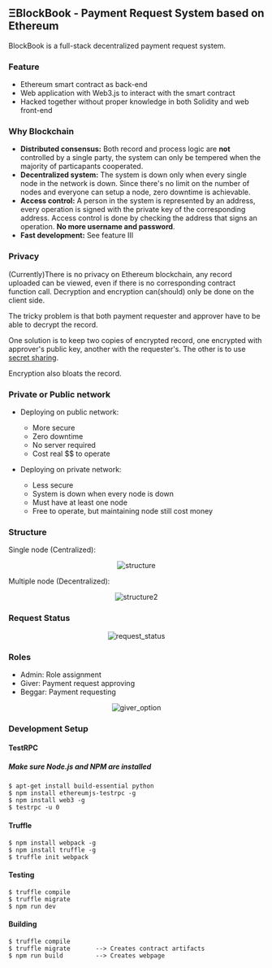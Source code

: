 ## ΞBlockBook - Payment Request System based on Ethereum

BlockBook is a full-stack decentralized payment request system.

### Feature
* Ethereum smart contract as back-end
* Web application with Web3.js to interact with the smart contract
* Hacked together without proper knowledge in both Solidity and web front-end

### Why Blockchain
* **Distributed consensus:** Both record and process logic are **not** controlled by a single party, the system can only be tempered when the majority of particapants cooperated.
* **Decentralized system:** The system is down only when every single node in the network is down. Since there's no limit on the number of nodes and everyone can setup a node, zero downtime is achievable. 
* **Access control:** A person in the system is represented by an address, every operation is signed with the private key of the corresponding address. Access control is done by checking the address that signs an operation. **No more username and password**.
* **Fast development:** See feature III


### Privacy
(Currently)There is no privacy on Ethereum blockchain, any record uploaded can be viewed, even if there is no corresponding contract function call. Decryption and encryption can(should) only be done on the client side.

The tricky problem is that both payment requester and approver have to be able to decrypt the record. 

One solution is to keep two copies of encrypted record, one encrypted with approver's public key, another with the requester's. The other is to use [secret sharing](https://en.wikipedia.org/wiki/Shamir's_Secret_Sharing).

Encryption also bloats the record.

### Private or Public network
* Deploying on public network:
    * More secure
    * Zero downtime 
    * No server required
    * Cost real $$ to operate

* Deploying on private network:
    * Less secure
    * System is down when every node is down
    * Must have at least one node
    * Free to operate, but maintaining node still cost money

### Structure
Single node (Centralized):
<p align="center"><img src="https://github.com/vicodin1123/BlockBook/blob/master/Documents/pics/structure.png?raw=true" alt="structure"></p>
Multiple node (Decentralized):
<p align="center"><img src="https://github.com/vicodin1123/BlockBook/blob/master/Documents/pics/structure2.png?raw=true" alt="structure2"></p>

### Request Status
<p align="center"><img src="https://github.com/vicodin1123/BlockBook/blob/master/Documents/pics/request_status.png?raw=true" alt="request_status"></p>

### Roles
* Admin: Role assignment
* Giver: Payment request approving
* Beggar: Payment requesting

<p align="center"><img src="https://github.com/vicodin1123/BlockBook/blob/master/Documents/pics/giver_option.png?raw=true" alt="giver_option"></p>




### Development Setup
#### TestRPC

##### Make sure Node.js and NPM are installed
```
$ apt-get install build-essential python
$ npm install ethereumjs-testrpc -g
$ npm install web3 -g
$ testrpc -u 0
```

#### Truffle
```
$ npm install webpack -g
$ npm install truffle -g
$ truffle init webpack
```

#### Testing
```
$ truffle compile
$ truffle migrate
$ npm run dev
```

#### Building
```
$ truffle compile
$ truffle migrate       --> Creates contract artifacts
$ npm run build         --> Creates webpage
```